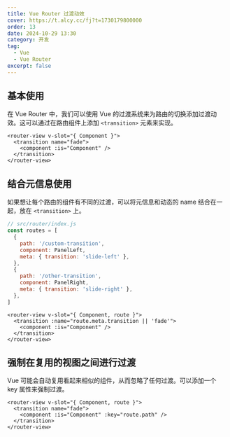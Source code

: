 ```yaml
---
title: Vue Router 过渡动效
cover: https://t.alcy.cc/fj?t=1730179800000
order: 13
date: 2024-10-29 13:30
category: 开发
tag:
  - Vue
  - Vue Router
excerpt: false
---
```


## 基本使用

在 Vue Router 中，我们可以使用 Vue 的过渡系统来为路由的切换添加过渡动效。这可以通过在路由组件上添加 `<transition>` 元素来实现。

```vue
<router-view v-slot="{ Component }">
  <transition name="fade">
    <component :is="Component" />
  </transition>
</router-view>
```

## 结合元信息使用

如果想让每个路由的组件有不同的过渡，可以将元信息和动态的 name 结合在一起，放在 `<transition>` 上。

```JavaScript
// src/router/index.js
const routes = [
  {
    path: '/custom-transition',
    component: PanelLeft,
    meta: { transition: 'slide-left' },
  },
  {
    path: '/other-transition',
    component: PanelRight,
    meta: { transition: 'slide-right' },
  },
]
```

```vue
<router-view v-slot="{ Component, route }">
  <transition :name="route.meta.transition || 'fade'">
    <component :is="Component" />
  </transition>
</router-view>
```

## 强制在复用的视图之间进行过渡

Vue 可能会自动复用看起来相似的组件，从而忽略了任何过渡。可以添加一个 key 属性来强制过渡。

```vue
<router-view v-slot="{ Component, route }">
  <transition name="fade">
    <component :is="Component" :key="route.path" />
  </transition>
</router-view>
```
